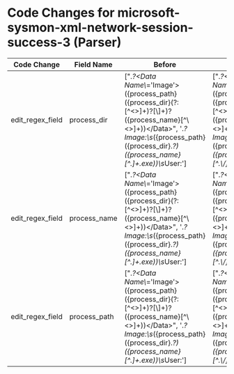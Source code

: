 # Code Changes for microsoft-sysmon-xml-network-session-success-3 (Parser)

| Code Change | Field Name | Before | After |
|-------------|------------|--------|-------|
| edit_regex_field | process_dir | ["<EventData>.*?<Data Name\\*='Image'>({process_path}({process_dir}(?:[^<>]+)?[\\]+)?({process_name}[^\\<>]+))<\/Data>", '<EventData>.*?Image:\s*({process_path}({process_dir}.*?)({process_name}[^.]+\.exe))\s*User:'] | ["<EventData>.*?<Data Name\\*='Image'>({process_path}({process_dir}(?:[^<>]+)?[\\]+)?({process_name}[^\\<>]+))<\/Data>", '<EventData>.*?Image:\s*({process_path}({process_dir}.*?)({process_name}[^.\\\/]+\.exe))\s*User:'] |
| edit_regex_field | process_name | ["<EventData>.*?<Data Name\\*='Image'>({process_path}({process_dir}(?:[^<>]+)?[\\]+)?({process_name}[^\\<>]+))<\/Data>", '<EventData>.*?Image:\s*({process_path}({process_dir}.*?)({process_name}[^.]+\.exe))\s*User:'] | ["<EventData>.*?<Data Name\\*='Image'>({process_path}({process_dir}(?:[^<>]+)?[\\]+)?({process_name}[^\\<>]+))<\/Data>", '<EventData>.*?Image:\s*({process_path}({process_dir}.*?)({process_name}[^.\\\/]+\.exe))\s*User:'] |
| edit_regex_field | process_path | ["<EventData>.*?<Data Name\\*='Image'>({process_path}({process_dir}(?:[^<>]+)?[\\]+)?({process_name}[^\\<>]+))<\/Data>", '<EventData>.*?Image:\s*({process_path}({process_dir}.*?)({process_name}[^.]+\.exe))\s*User:'] | ["<EventData>.*?<Data Name\\*='Image'>({process_path}({process_dir}(?:[^<>]+)?[\\]+)?({process_name}[^\\<>]+))<\/Data>", '<EventData>.*?Image:\s*({process_path}({process_dir}.*?)({process_name}[^.\\\/]+\.exe))\s*User:'] |